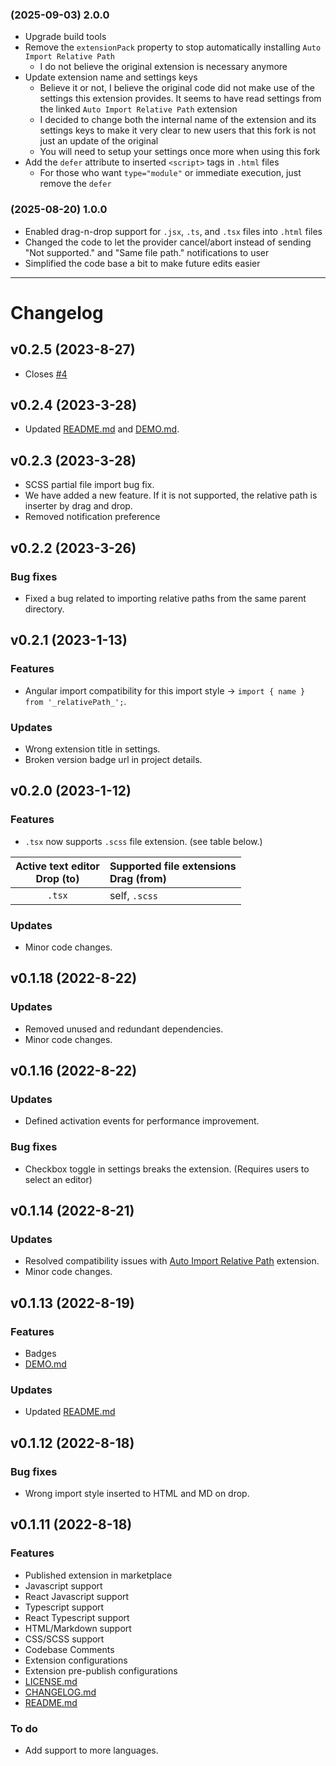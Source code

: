 ### (2025-09-03) 2.0.0

- Upgrade build tools
- Remove the `extensionPack` property to stop automatically installing `Auto Import Relative Path`
  - I do not believe the original extension is necessary anymore
- Update extension name and settings keys
  - Believe it or not, I believe the original code did not make use of the settings this extension provides. It seems to have read settings from the linked `Auto Import Relative Path` extension
  - I decided to change both the internal name of the extension and its settings keys to make it very clear to new users that this fork is not just an update of the original
  - You will need to setup your settings once more when using this fork
- Add the `defer` attribute to inserted `<script>` tags in `.html` files
  - For those who want `type="module"` or immediate execution, just remove the `defer`

### (2025-08-20) 1.0.0

- Enabled drag-n-drop support for `.jsx`, `.ts`, and `.tsx` files into `.html` files
- Changed the code to let the provider cancel/abort instead of sending "Not supported." and "Same file path." notifications to user
- Simplified the code base a bit to make future edits easier

---

# Changelog

## v0.2.5 (2023-8-27)

- Closes [#4]

[#4]: https://github.com/ElecTreeFrying/drag-import-relative-path/issues/4

## v0.2.4 (2023-3-28)

- Updated [README.md] and [DEMO.md].

## v0.2.3 (2023-3-28)

- SCSS partial file import bug fix.
- We have added a new feature. If it is not supported, the relative path is inserter by drag and drop.
- Removed notification preference

## v0.2.2 (2023-3-26)

### Bug fixes

- Fixed a bug related to importing relative paths from the same parent directory.

## v0.2.1 (2023-1-13)

### Features

- Angular import compatibility for this import style → `import { name } from '_relativePath_';`.

### Updates

- Wrong extension title in settings.
- Broken version badge url in project details.

## v0.2.0 (2023-1-12)

### Features

- `.tsx` now supports `.scss` file extension. (see table below.)

| Active text editor <br> Drop (to) | Supported file extensions <br> Drag (from) |
| :-------------------------------: | :----------------------------------------- |
|              `.tsx`               | self, `.scss`                              |

### Updates

- Minor code changes.

## v0.1.18 (2022-8-22)

### Updates

- Removed unused and redundant dependencies.
- Minor code changes.

## v0.1.16 (2022-8-22)

### Updates

- Defined activation events for performance improvement.

### Bug fixes

- Checkbox toggle in settings breaks the extension. (Requires users to select an editor)

## v0.1.14 (2022-8-21)

### Updates

- Resolved compatibility issues with [Auto Import Relative Path] extension.
- Minor code changes.

[Auto Import Relative Path]: https://marketplace.visualstudio.com/items?itemName=ElecTreeFrying.auto-import

## v0.1.13 (2022-8-19)

### Features

- Badges
- [DEMO.md]

[DEMO.md]: https://github.com/ElecTreeFrying/drag-import-relative-path/blob/main/DEMO.md

### Updates

- Updated [README.md]

## v0.1.12 (2022-8-18)

### Bug fixes

- Wrong import style inserted to HTML and MD on drop.

## v0.1.11 (2022-8-18)

### Features

- Published extension in marketplace
- Javascript support
- React Javascript support
- Typescript support
- React Typescript support
- HTML/Markdown support
- CSS/SCSS support
- Codebase Comments
- Extension configurations
- Extension pre-publish configurations
- [LICENSE.md]
- [CHANGELOG.md]
- [README.md]

[LICENSE.md]: https://github.com/ElecTreeFrying/drag-import-relative-path/blob/main/LICENSE.md
[CHANGELOG.md]: https://github.com/ElecTreeFrying/drag-import-relative-path/blob/main/CHANGELOG.md
[README.md]: https://github.com/ElecTreeFrying/drag-import-relative-path/blob/main/README.md

### To do

- Add support to more languages.
